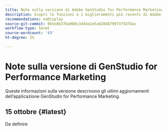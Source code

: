 ```yaml
---
title: Note sulla versione di Adobe GenStudio for Performance Marketing
description: Scopri le funzioni e i miglioramenti più recenti di Adobe GenStudio for Performance Marketing.
recommendations: noDisplay
source-git-commit: 9b5e8b37ba988c3dd4a1e5a828487997375474ac
workflow-type: tm+mt
source-wordcount: '43'
ht-degree: 2%

---
```


# Note sulla versione di GenStudio for Performance Marketing

Queste informazioni sulla versione descrivono gli ultimi aggiornamenti dell’applicazione GenStudio for Performance Marketing.

## 15 ottobre {#latest}

Da definire
